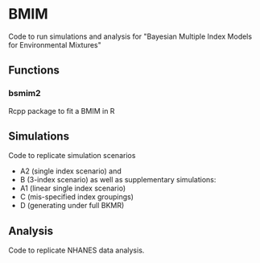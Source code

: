 # BMIM
Code to run simulations and analysis for "Bayesian Multiple Index Models for Environmental Mixtures"

## Functions
### bsmim2
Rcpp package to fit a BMIM in R

## Simulations
Code to replicate simulation scenarios 
- A2 (single index scenario) and 
- B (3-index scenario)
as well as supplementary simulations:
- A1 (linear single index scenario)
- C (mis-specified index groupings)
- D (generating under full BKMR)

## Analysis
Code to replicate NHANES data analysis.
